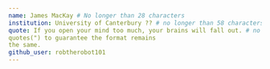 ```yaml
---
name: James MacKay # No longer than 28 characters
institution: University of Canterbury ?? # no longer than 58 characters
quote: If you open your mind too much, your brains will fall out. # no longer than 100 characters, avoid using 
quotes(") to guarantee the format remains 
the same.
github_user: robtherobot101
---
```

